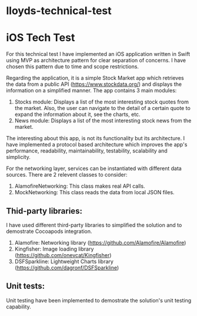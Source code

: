 # lloyds-technical-test

# iOS Tech Test

For this technical test I have implemented an iOS application written in Swift using MVP as architecture pattern for clear separation of concerns.
I have chosen this pattern due to time and scope restrictions.

Regarding the application, it is a simple Stock Market app which retrieves the data from a public API (https://www.stockdata.org/) and displays the information on a simplified manner. The app contains 3 main modules:

1. Stocks module: Displays a list of the most interesting stock quotes from the market. Also, the user can navigate to the detail of a certain quote to expand the information about it, see the charts, etc.
2. News module: Displays a list of the most interesting stock news from the market.

The interesting about this app, is not its functionality but its architecture. I have implemented a protocol based architecture which improves the app's performance, readability, maintainability, testability, scalability and simplicity.

For the networking layer, services can be instantiated with different data sources. There are 2 relevent classes to consider:

1. AlamofireNetworking: This class makes real API calls.
2. MockNetworking: This class reads the data from local JSON files.

## Thid-party libraries:
I have used different third-party libraries to simplified the solution and to demostrate Cocoapods integration.

1. Alamofire: Networking library (https://github.com/Alamofire/Alamofire)
2. Kingfisher: Image loading library (https://github.com/onevcat/Kingfisher)
3. DSFSparkline: Lightweight Charts library (https://github.com/dagronf/DSFSparkline)

## Unit tests:
Unit testing have been implemented to demostrate the solution's unit testing capability.
